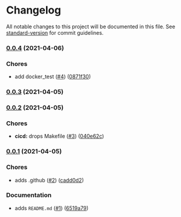 # Changelog

All notable changes to this project will be documented in this file. See [standard-version](https://github.com/conventional-changelog/standard-version) for commit guidelines.

### [0.0.4](https://github.com/p6m7g8/p6ctl/compare/v0.0.3...v0.0.4) (2021-04-06)


### Chores

* add docker_test ([#4](https://github.com/p6m7g8/p6ctl/issues/4)) ([0871f30](https://github.com/p6m7g8/p6ctl/commit/0871f307e5aa453f3e5db436b498092cc808d7a2))

### [0.0.3](https://github.com/p6m7g8/p6ctl/compare/v0.0.2...v0.0.3) (2021-04-05)

### [0.0.2](https://github.com/p6m7g8/p6ctl/compare/v0.0.1...v0.0.2) (2021-04-05)


### Chores

* **cicd:** drops Makefile ([#3](https://github.com/p6m7g8/p6ctl/issues/3)) ([040e62c](https://github.com/p6m7g8/p6ctl/commit/040e62c52f0d83ae516ed3c34fa018aa2cd6f386))

### [0.0.1](https://github.com/p6m7g8/p6ctl/compare/v1.0.1...v0.0.1) (2021-04-05)


### Chores

* adds .github ([#2](https://github.com/p6m7g8/p6ctl/issues/2)) ([cadd0d2](https://github.com/p6m7g8/p6ctl/commit/cadd0d23ca6a8fa0b3f8877345a757cb36073c60))


### Documentation

* adds `README.md` ([#1](https://github.com/p6m7g8/p6ctl/issues/1)) ([6519a79](https://github.com/p6m7g8/p6ctl/commit/6519a79954be979aa0845575f1ea8b8e021e3c8a))

